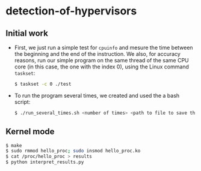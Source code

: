 # detection-of-hypervisors

## Initial work

 - First, we just run a simple test for `cpuinfo` and mesure the time between the beginning and the end of the instruction. We also, for accuracy reasons, run our simple program on the same thread of the same CPU core (in this case, the one with the index 0), using the Linux command `taskset`:
    
    ```bash
    $ taskset -c 0 ./test
    ```

 - To run the program several times, we created and used the a bash script:
    ```bash
    $ ./run_several_times.sh <number of times> <path to file to save the results>
    ```

## Kernel mode

```bash
$ make
$ sudo rmmod hello_proc; sudo insmod hello_proc.ko 
$ cat /proc/hello_proc > results
$ python interpret_results.py
```

